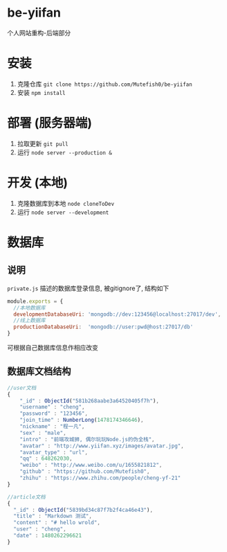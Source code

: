 # be-yiifan
个人网站重构-后端部分

# 安装
  1. 克隆仓库 `git clone https://github.com/Mutefish0/be-yiifan`
  2. 安装 `npm install`

# 部署 (服务器端)
  1. 拉取更新 `git pull`
  2. 运行 `node server --production &`

# 开发 (本地)
  1. 克隆数据库到本地 `node cloneToDev`
  2. 运行 `node server --development`

# 数据库
  ## 说明
  `private.js` 描述的数据库登录信息, 被gitignore了, 结构如下
  ```js
  module.exports = {
    //本地数据库
    developmentDatabaseUri: 'mongodb://dev:123456@localhost:27017/dev',
    //线上数据库
    productionDatabaseUri:  'mongodb://user:pwd@host:27017/db'
  }
  ```
  可根据自己数据库信息作相应改变

  ## 数据库文档结构

  ```js
  //user文档
  {
      "_id" : ObjectId("581b268aabe3a64520405f7h"),
      "username" : "cheng",
      "password" : "123456",
      "join_time" : NumberLong(1478174346646),
      "nickname" : "程一凡",
      "sex" : "male",
      "intro" : "前端攻城狮, 偶尔玩玩Node.js的伪全栈",
      "avatar" : "http://www.yiifan.xyz/images/avatar.jpg",
      "avatar_type" : "url",
      "qq" : 648262030,
      "weibo" : "http://www.weibo.com/u/1655821812",
      "github" : "https://github.com/Mutefish0",
      "zhihu" : "https://www.zhihu.com/people/cheng-yf-21"
  }

  //article文档
  {
    "_id" : ObjectId("5839bd34c87f7b2f4ca46e43"),
    "title" : "Markdown 测试",
    "content" : "# hello wrold",
    "user" : "cheng",
    "date" : 1480262296621
}

  ```
